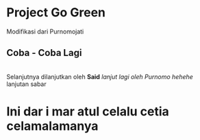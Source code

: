 <h1>Project Go Green</h1>
<p>Modifikasi dari Purnomojati
<h2>Coba - Coba Lagi</h2><br/>
Selanjutnya dilanjutkan oleh <b>Said</b>
<i>lanjut lagi oleh Purnomo hehehe</i>
<br/>lanjutan sabar</p>

<h1> Ini dar i mar atul celalu cetia celamalamanya</h1>
